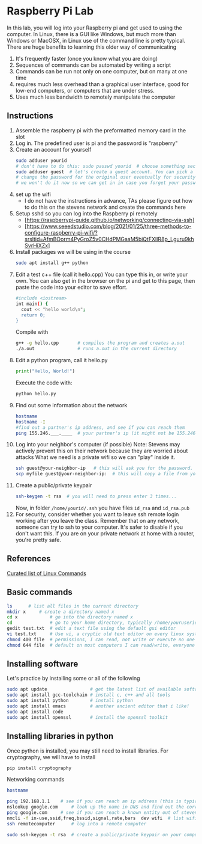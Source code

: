 # Raspberry Pi Lab

In this lab, you will log into your Raspberry pi and get used to using
the computer. In Linux, there is a GUI like Windows, but much more
than Windows or MacOSX, in Linux use of the command line is pretty
typical. There are huge benefits to learning this older way of communicating

1. It's frequently faster (once you know what you are doing)
1. Sequences of commands can be automated by writing a script
1. Commands can be run not only on one computer, but on many at one time
1. requires much less overhead than a graphical user interface, good for low-end computers, or computers that are under stress.
1. Uses much less bandwidth to remotely manipulate the computer

## Instructions

1. Assemble the raspberry pi with the preformatted memory card in the slot
1. Log in. The predefined user is pi and the password is "raspberry"
1. Create an account for yourself
   ```bash
   sudo adduser yourid
   # don't have to do this: sudo passwd yourid  # choose something secure!
   sudo adduser guest  # let's create a guest account. You can pick a different id
   # change the password for the original user eventually for security.
   # we won't do it now so we can get in in case you forget your password
   ```
1. set up the wifi
   - I do not have the instructions in advance, TAs please figure out how to do this on the stevens network and create the commands here
1. Setup sshd so you can log into the Raspberry pi remotely
   - [https://raspberrypi-guide.github.io/networking/connecting-via-ssh]
   - [https://www.seeedstudio.com/blog/2021/01/25/three-methods-to-configure-raspberry-pi-wifi/?srsltid=AfmBOorm4PyGroZ5v0CHdPMGaaM5biQtFXlIR8p_Lguru9khSvrHiXZx]
1. Install packages we will be using in the course
   ```bash
   sudo apt install g++ python
   ```
1. Edit a test c++ file (call it hello.cpp)
   You can type this in, or write your own. You can also get in the browser on
   the pi and get to this page, then paste the code into your editor to save
   effort.
   ```bash
   #include <iostream>
   int main() {
     cout << "hello world\n";
     return 0;
   }
   ```
   Compile with
   ```bash
   g++ -g hello.cpp       # compiles the program and creates a.out
   ./a.out                # runs a.out in the current directory
   ```
1. Edit a python program, call it hello.py
   ```python
   print("Hello, World!")
   ```
   Execute the code with:
   ```bash
   python hello.py
   ```
1. Find out some information about the network
   ```bash
   hostname
   hostname -I
   #find out a partner's ip address, and see if you can reach them
   ping 155.246.___.____  # your partner's ip (it might not be 155.246)
   ```
1. Log into your neighbor's computer (if possible)
   Note: Stevens may actively prevent this on their network because they are worried about attacks
   What we need is a private wifi so we can "play" inside it.
   ```bash
   ssh guest@your-neighbor-ip   # this will ask you for the password. Then you will be on remotely!
   scp myfile guest@your-neighbor-ip:  # this will copy a file from your home directory to the remote one
   ```
1. Create a public/private keypair
   ```bash
   ssh-keygen -t rsa  # you will need to press enter 3 times...
   ```
   Now, in folder ```/home/yourid/.ssh``` you have files
   ```id_rsa``` and ```id_rsa.pub```
1. For security, consider whether you want to leave ssh remote login working after you leave the class.
   Remember that on any network, someone can try to ssh to your computer. It's safer to disable if you don't want this.
   If you are on your private network at home with a router, you're pretty safe.
## References

[Curated list of Linux Commands](github.com/LinuxCrashCourse/LinuxCrashCourse)

## Basic commands
```bash
ls		# list all files in the current directory
mkdir x		# create a directory named x
cd x            # go into the directory named x
cd              # go to your home directory, typically /home/youruserid
gedit test.txt  # edit a text file using the default gui editor
vi test.txt     # Use vi, a cryptic old text editor on every linux system
chmod 400 file  # permissions, I can read, not write or execute no one else
chmod 644 file  # default on most computers I can read/write, everyone else on my computer can read
```

## Installing software

Let's practice by installing some or all of the following
```bash
sudo apt update                # get the latest list of available software
sudo apt install gcc-toolchain # install c, c++ and all tools
sudo apt install python        # install python
sudo apt install emacs         # another ancient editor that i like!
sudo apt install code
sudo apt install openssl       # install the openssl toolkit
```

## Installing libraries in python

Once python is installed, you may still need to install libraries.
For cryptography, we will have to install

```bash
pip install cryptography
```

Networking commands

```bash
hostname

ping 192.168.1.1	# see if you can reach an ip address (this is typical local address, not at Stevens)
nslookup google.com     # look up the name in DNS and find out the corresponding IP address
ping google.com		# see if you can reach a known entity out of stevens
nmcli -f in-use,ssid,freq,bssid,signal,rate,bars  dev wifi  # list wifi
ssh remotecomputer      # log into a remote computer

sudo ssh-keygen -t rsa  # create a public/private keypair on your computer
```